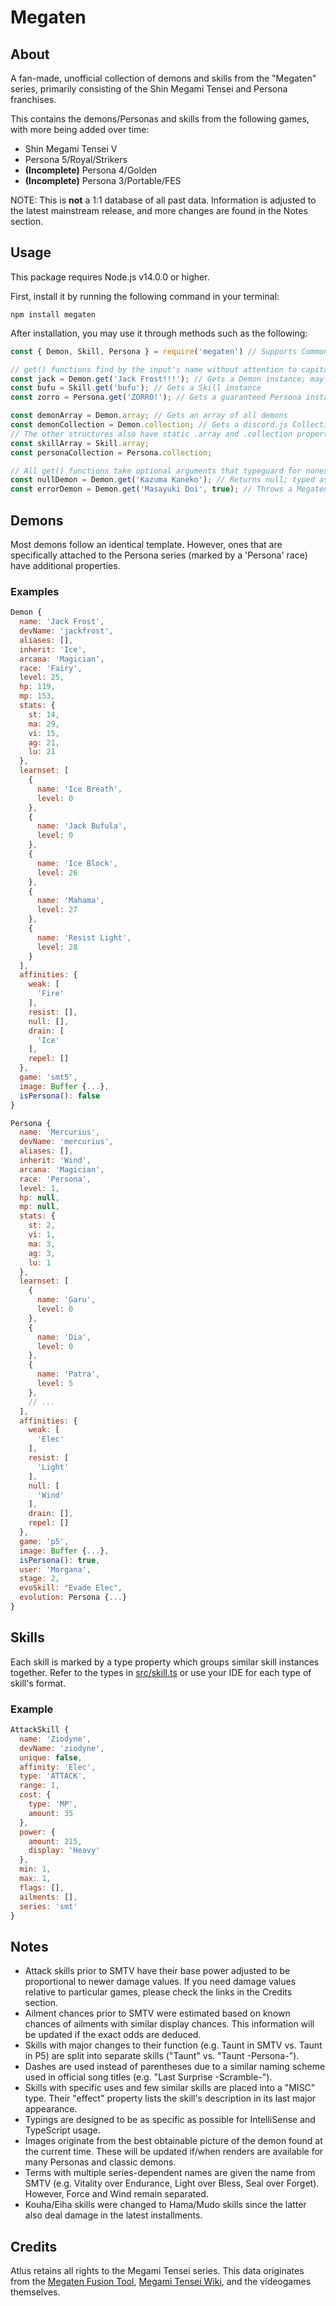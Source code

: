 # Megaten

## About

A fan-made, unofficial collection of demons and skills from the "Megaten" series, primarily consisting of the Shin Megami Tensei and Persona franchises.

This contains the demons/Personas and skills from the following games, with more being added over time:

* Shin Megami Tensei V
* Persona 5/Royal/Strikers
* **(Incomplete)** Persona 4/Golden
* **(Incomplete)** Persona 3/Portable/FES

NOTE: This is **not** a 1:1 database of all past data. Information is adjusted to the latest mainstream release, and more changes are found in the Notes section.

## Usage

This package requires Node.js v14.0.0 or higher.

First, install it by running the following command in your terminal:

```sh-session
npm install megaten
```

After installation, you may use it through methods such as the following:

```javascript
const { Demon, Skill, Persona } = require('megaten') // Supports CommonJS, ES6, star import, and destructuring syntax

// get() functions find by the input's name without attention to capitalization, spaces, punctuation, etc. via the normalize() utility function
const jack = Demon.get('Jack Frost!!!'); // Gets a Demon instance; may also return a Persona instance, typeguarded via Demon.prototype.isPersona()
const bufu = Skill.get('bufu'); // Gets a Skill instance
const zorro = Persona.get('ZORRO!'); // Gets a guaranteed Persona instance

const demonArray = Demon.array; // Gets an array of all demons
const demonCollection = Demon.collection; // Gets a discord.js Collection of all demons
// The other structures also have static .array and .collection properties
const skillArray = Skill.array;
const personaCollection = Persona.collection;

// All get() functions take optional arguments that typeguard for nonexistent structures
const nullDemon = Demon.get('Kazuma Kaneko'); // Returns null; typed as "Demon | null"
const errorDemon = Demon.get('Masayuki Doi', true); // Throws a MegatenError; typed as just "Demon"
```

## Demons

Most demons follow an identical template. However, ones that are specifically attached to the Persona series (marked by a 'Persona' race) have additional properties.

### Examples

```javascript
Demon {
  name: 'Jack Frost',
  devName: 'jackfrost',
  aliases: [],
  inherit: 'Ice',
  arcana: 'Magician',
  race: 'Fairy',
  level: 25,
  hp: 119,
  mp: 153,
  stats: {
    st: 14,
    ma: 29,
    vi: 15,
    ag: 21,
    lu: 21
  },
  learnset: [
    {
      name: 'Ice Breath',
      level: 0
    },
    {
      name: 'Jack Bufula',
      level: 0
    },
    {
      name: 'Ice Block',
      level: 26
    },
    {
      name: 'Mahama',
      level: 27
    },
    {
      name: 'Resist Light',
      level: 28
    }
  ],
  affinities: {
    weak: [
      'Fire'
    ],
    resist: [],
    null: [],
    drain: [
      'Ice'
    ],
    repel: []
  },
  game: 'smt5',
  image: Buffer {...},
  isPersona(): false
}

Persona {
  name: 'Mercurius',
  devName: 'mercurius',
  aliases: [],
  inherit: 'Wind',
  arcana: 'Magician',
  race: 'Persona',
  level: 1,
  hp: null,
  mp: null,
  stats: {
    st: 2,
    vi: 1,
    ma: 3,
    ag: 3,
    lu: 1
  },
  learnset: [
    {
      name: 'Garu',
      level: 0
    },
    {
      name: 'Dia',
      level: 0
    },
    {
      name: 'Patra',
      level: 5
    },
    // ...
  ],
  affinities: {
    weak: [
      'Elec'
    ],
    resist: [
      'Light'
    ],
    null: [
      'Wind'
    ],
    drain: [],
    repel: []
  },
  game: 'p5',
  image: Buffer {...},
  isPersona(): true,
  user: 'Morgana',
  stage: 2,
  evoSkill: "Evade Elec",
  evolution: Persona {...}
}
```

## Skills

Each skill is marked by a type property which groups similar skill instances together. Refer to the types in [src/skill.ts](src/skill.ts) or use your IDE for each type of skill's format.

### Example

```javascript
AttackSkill {
  name: 'Ziodyne',
  devName: 'ziodyne',
  unique: false,
  affinity: 'Elec',
  type: 'ATTACK',
  range: 1,
  cost: {
    type: 'MP',
    amount: 35
  },
  power: {
    amount: 215,
    display: 'Heavy'
  },
  min: 1,
  max: 1,
  flags: [],
  ailments: [],
  series: 'smt'
}
```

## Notes

* Attack skills prior to SMTV have their base power adjusted to be proportional to newer damage values. If you need damage values relative to particular games, please check the links in the Credits section.
* Ailment chances prior to SMTV were estimated based on known chances of ailments with similar display chances. This information will be updated if the exact odds are deduced.
* Skills with major changes to their function (e.g. Taunt in SMTV vs. Taunt in P5) are split into separate skills ("Taunt" vs. "Taunt -Persona-").
* Dashes are used instead of parentheses due to a similar naming scheme used in official song titles (e.g. "Last Surprise -Scramble-").
* Skills with specific uses and few similar skills are placed into a "MISC" type. Their "effect" property lists the skill's description in its last major appearance.
* Typings are designed to be as specific as possible for IntelliSense and TypeScript usage.
* Images originate from the best obtainable picture of the demon found at the current time. These will be updated if/when renders are available for many Personas and classic demons.
* Terms with multiple series-dependent names are given the name from SMTV (e.g. Vitality over Endurance, Light over Bless, Seal over Forget). However, Force and Wind remain separated.
* Kouha/Eiha skills were changed to Hama/Mudo skills since the latter also deal damage in the latest installments.

## Credits

Atlus retains all rights to the Megami Tensei series. This data originates from the [Megaten Fusion Tool](https://github.com/aqiu384/megaten-fusion-tool), [Megami Tensei Wiki](https://megamitensei.fandom.com/wiki/Megami_Tensei_Wiki), and the videogames themselves.
